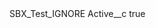 <?xml version="1.0" encoding="UTF-8"?>
<CustomMetadata xmlns="http://soap.sforce.com/2006/04/metadata" xmlns:xsi="http://www.w3.org/2001/XMLSchema-instance" xmlns:xsd="http://www.w3.org/2001/XMLSchema">
    <label>SBX_Test_IGNORE</label>
    <values>
        <field>Active__c</field>
        <value xsi:type="xsd:boolean">true</value>
    </values>
</CustomMetadata>
